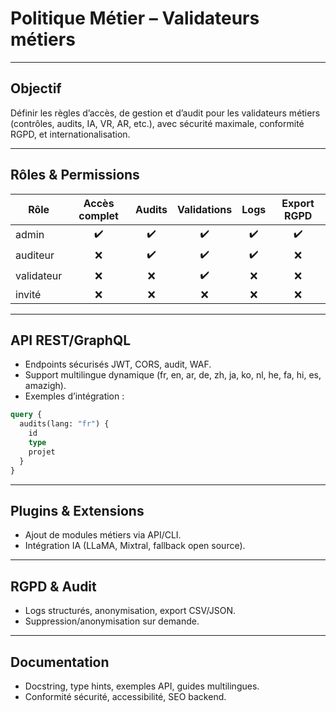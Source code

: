 # Politique Métier – Validateurs métiers

---

## Objectif
Définir les règles d’accès, de gestion et d’audit pour les validateurs métiers (contrôles, audits, IA, VR, AR, etc.), avec sécurité maximale, conformité RGPD, et internationalisation.

---

## Rôles & Permissions

| Rôle      | Accès complet | Audits | Validations | Logs | Export RGPD |
|-----------|:-------------:|:------:|:-----------:|:----:|:-----------:|
| admin     |      ✔️       |  ✔️   |    ✔️     | ✔️   |     ✔️     |
| auditeur  |      ❌       |  ✔️   |    ✔️     | ✔️   |     ❌     |
| validateur|      ❌       |  ❌   |    ✔️     | ❌   |     ❌     |
| invité    |      ❌       |  ❌   |    ❌     | ❌   |     ❌     |

---

## API REST/GraphQL
- Endpoints sécurisés JWT, CORS, audit, WAF.
- Support multilingue dynamique (fr, en, ar, de, zh, ja, ko, nl, he, fa, hi, es, amazigh).
- Exemples d’intégration :

```graphql
query {
  audits(lang: "fr") {
    id
    type
    projet
  }
}
```

---

## Plugins & Extensions
- Ajout de modules métiers via API/CLI.
- Intégration IA (LLaMA, Mixtral, fallback open source).

---

## RGPD & Audit
- Logs structurés, anonymisation, export CSV/JSON.
- Suppression/anonymisation sur demande.

---

## Documentation
- Docstring, type hints, exemples API, guides multilingues.
- Conformité sécurité, accessibilité, SEO backend.
